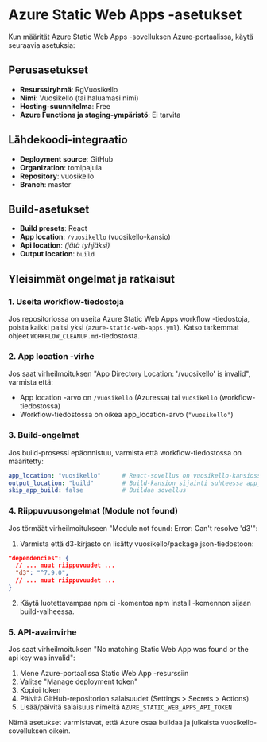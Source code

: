 # Azure Static Web Apps -asetukset

Kun määrität Azure Static Web Apps -sovelluksen Azure-portaalissa, käytä seuraavia asetuksia:

## Perusasetukset
- **Resurssiryhmä**: RgVuosikello
- **Nimi**: Vuosikello (tai haluamasi nimi)
- **Hosting-suunnitelma**: Free
- **Azure Functions ja staging-ympäristö**: Ei tarvita

## Lähdekoodi-integraatio
- **Deployment source**: GitHub
- **Organization**: tomipajula
- **Repository**: vuosikello
- **Branch**: master

## Build-asetukset
- **Build presets**: React
- **App location**: `/vuosikello` (vuosikello-kansio)
- **Api location**: _(jätä tyhjäksi)_
- **Output location**: `build`

## Yleisimmät ongelmat ja ratkaisut

### 1. Useita workflow-tiedostoja
Jos repositoriossa on useita Azure Static Web Apps workflow -tiedostoja, poista kaikki paitsi yksi (`azure-static-web-apps.yml`). Katso tarkemmat ohjeet `WORKFLOW_CLEANUP.md`-tiedostosta.

### 2. App location -virhe
Jos saat virheilmoituksen "App Directory Location: '/vuosikello' is invalid", varmista että:
- App location -arvo on `/vuosikello` (Azuressa) tai `vuosikello` (workflow-tiedostossa)
- Workflow-tiedostossa on oikea app_location-arvo (`"vuosikello"`)

### 3. Build-ongelmat
Jos build-prosessi epäonnistuu, varmista että workflow-tiedostossa on määritetty:
```yaml
app_location: "vuosikello"      # React-sovellus on vuosikello-kansiossa
output_location: "build"        # Build-kansion sijainti suhteessa app_location-arvoon
skip_app_build: false           # Buildaa sovellus
```

### 4. Riippuvuusongelmat (Module not found)
Jos törmäät virheilmoitukseen "Module not found: Error: Can't resolve 'd3'":
1. Varmista että d3-kirjasto on lisätty vuosikello/package.json-tiedostoon:
```json
"dependencies": {
  // ... muut riippuvuudet ...
  "d3": "^7.9.0",
  // ... muut riippuvuudet ...
}
```
2. Käytä luotettavampaa npm ci -komentoa npm install -komennon sijaan build-vaiheessa.

### 5. API-avainvirhe
Jos saat virheilmoituksen "No matching Static Web App was found or the api key was invalid":
1. Mene Azure-portaalissa Static Web App -resurssiin
2. Valitse "Manage deployment token"
3. Kopioi token
4. Päivitä GitHub-repositorion salaisuudet (Settings > Secrets > Actions)
5. Lisää/päivitä salaisuus nimeltä `AZURE_STATIC_WEB_APPS_API_TOKEN`

Nämä asetukset varmistavat, että Azure osaa buildaa ja julkaista vuosikello-sovelluksen oikein. 